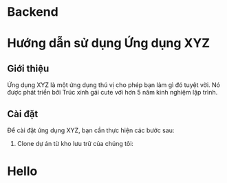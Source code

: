 # Backend
# Hướng dẫn sử dụng Ứng dụng XYZ

## Giới thiệu
Ứng dụng XYZ là một ứng dụng thú vị cho phép bạn làm gì đó tuyệt vời. Nó được phát triển bởi Trúc xinh gái cute với hơn 5 năm kinh nghiệm lập trình.

## Cài đặt
Để cài đặt ứng dụng XYZ, bạn cần thực hiện các bước sau:

1. Clone dự án từ kho lưu trữ của chúng tôi:
# Hello
